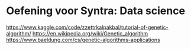 Oefening voor Syntra: Data science
=================================

https://www.kaggle.com/code/zzettrkalpakbal/tutorial-of-genetic-algorithm/ 
https://en.wikipedia.org/wiki/Genetic_algorithm
https://www.baeldung.com/cs/genetic-algorithms-applications 
